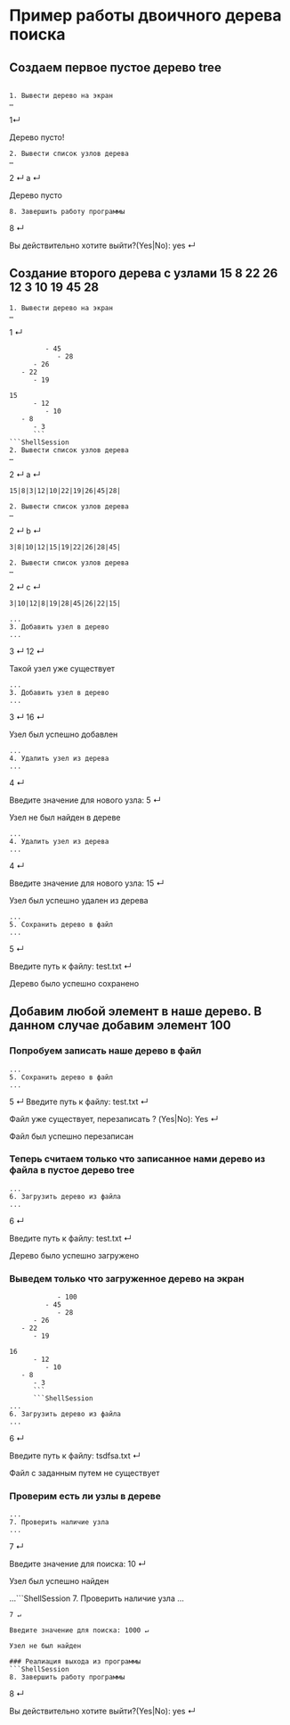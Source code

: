 # Пример работы двоичного дерева поиска
## Создаем первое пустое дерево tree
```ShellSession

1. Вывести дерево на экран
…
```
1↵

Дерево пусто!
```ShellSession
2. Вывести список узлов дерева
…
```
2 ↵ a ↵

Дерево пусто
```ShellSession
8. Завершить работу программы
```
8 ↵

Вы действительно хотите выйти?(Yes|No): yes ↵

## Создание второго дерева с узлами 15 8 22 26 12 3 10 19 45 28
```ShellSession
1. Вывести дерево на экран
…
```
1 ↵
```ShellSession
         - 45
            - 28
      - 26
   - 22
      - 19

15
      - 12
         - 10
   - 8
      - 3
      ```
```ShellSession
2. Вывести список узлов дерева
…
```
2 ↵ a ↵
```ShellSession
15|8|3|12|10|22|19|26|45|28|
```
```ShellSession
2. Вывести список узлов дерева
…
```
2 ↵ b ↵
```ShellSession
3|8|10|12|15|19|22|26|28|45|
```
```ShellSession
2. Вывести список узлов дерева
…
```
2 ↵ c ↵
```ShellSession
3|10|12|8|19|28|45|26|22|15|
```
```ShellSession
...
3. Добавить узел в дерево
...
```
3 ↵ 12 ↵

Такой узел уже существует
```ShellSession
...
3. Добавить узел в дерево
...
```
3 ↵ 16 ↵

Узел был успешно добавлен
```ShellSession
...
4. Удалить узел из дерева
...
```
4 ↵

Введите значение для нового узла: 5 ↵

Узел не был найден в дереве
```ShellSession
...
4. Удалить узел из дерева
...
```
4 ↵

Введите значение для нового узла: 15 ↵

Узел был успешно удален из дерева
```ShellSession
...
5. Сохранить дерево в файл
...
```
5 ↵

Введите путь к файлу: test.txt ↵

Дерево было успешно сохранено

## Добавим любой элемент в наше дерево. В данном случае добавим элемент 100
### Попробуем записать наше дерево в файл
```ShellSession
...
5. Сохранить дерево в файл
...
```
5 ↵
Введите путь к файлу: test.txt ↵

Файл уже существует, перезаписать ? (Yes|No): Yes ↵

Файл был успешно перезаписан

### Теперь считаем только что записанное нами дерево из файла в пустое дерево tree
```ShellSession
...
6. Загрузить дерево из файла
...
```
6 ↵

Введите путь к файлу: test.txt ↵

Дерево было успешно загружено
### Выведем только что загруженное дерево на экран
```ShellSession
            - 100
         - 45
            - 28
      - 26
   - 22
      - 19

16
      - 12
         - 10
   - 8
      - 3
      ```
      ```ShellSession
...
6. Загрузить дерево из файла
...
```
6 ↵

Введите путь к файлу: tsdfsa.txt ↵

Файл с заданным путем не существует

### Проверим есть ли узлы в дереве
```ShellSession
...
7. Проверить наличие узла
...
```
7 ↵

Введите значение для поиска: 10 ↵

Узел был успешно найден

...```ShellSession
7. Проверить наличие узла
...
```
7 ↵

Введите значение для поиска: 1000 ↵

Узел не был найден

### Реалиация выхода из программы
```ShellSession
8. Завершить работу программы
```
8 ↵

Вы действительно хотите выйти?(Yes|No): yes ↵